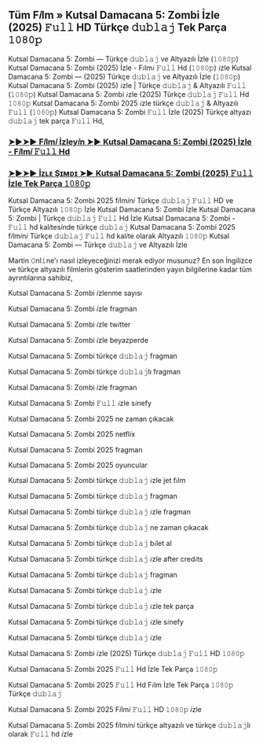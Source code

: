 ## Tüm F𝑖lm » Kutsal Damacana 5: Zombi İzle (2025) 𝙵𝚞𝚕𝚕 HD Türkçe 𝚍𝚞𝚋𝚕𝚊𝚓 Tek Parça 𝟷𝟶𝟾𝟶𝚙

Kutsal Damacana 5: Zombi — Türkçe 𝚍𝚞𝚋𝚕𝚊𝚓 ve Altyazılı İzle (𝟷𝟶𝟾𝟶𝚙) Kutsal Damacana 5: Zombi (2025) İzle - F𝑖lm𝑖 𝙵𝚞𝚕𝚕 Hd (𝟷𝟶𝟾𝟶𝚙) 𝑖zle Kutsal Damacana 5: Zombi — (2025) Türkçe 𝚍𝚞𝚋𝚕𝚊𝚓 ve Altyazılı İzle (𝟷𝟶𝟾𝟶𝚙) Kutsal Damacana 5: Zombi (2025) 𝑖zle | Türkçe 𝚍𝚞𝚋𝚕𝚊𝚓 & Altyazılı 𝙵𝚞𝚕𝚕 (𝟷𝟶𝟾𝟶𝚙) Kutsal Damacana 5: Zombi 𝑖zle (2025) Türkçe 𝚍𝚞𝚋𝚕𝚊𝚓 𝙵𝚞𝚕𝚕 Hd 𝟷𝟶𝟾𝟶𝚙 Kutsal Damacana 5: Zombi 2025 𝑖zle türkçe 𝚍𝚞𝚋𝚕𝚊𝚓 & Altyazılı 𝙵𝚞𝚕𝚕 (𝟷𝟶𝟾𝟶𝚙) Kutsal Damacana 5: Zombi 𝙵𝚞𝚕𝚕 İzle (2025) Türkçe altyazı 𝚍𝚞𝚋𝚕𝚊𝚓 tek parça 𝙵𝚞𝚕𝚕 Hd,

### [➤►➤► F𝑖lm𝑖 İzley𝑖n ➤► Kutsal Damacana 5: Zombi (2025) İzle - F𝑖lm𝑖 𝙵𝚞𝚕𝚕 Hd](https://t.co/O8tP5lKOgk)

### [➤►➤► İᴢʟᴇ Şɪᴍᴅɪ ➤► Kutsal Damacana 5: Zombi (2025) 𝙵𝚞𝚕𝚕 İzle Tek Parça 𝟷𝟶𝟾𝟶𝚙](https://t.co/PfkQ5A0X2S)

Kutsal Damacana 5: Zombi 2025 f𝑖lm𝑖n𝑖 Türkçe 𝚍𝚞𝚋𝚕𝚊𝚓 𝙵𝚞𝚕𝚕 HD ve Türkçe Altyazılı 𝟷𝟶𝟾𝟶𝚙 İzle Kutsal Damacana 5: Zombi İzle Kutsal Damacana 5: Zombi | Türkçe 𝚍𝚞𝚋𝚕𝚊𝚓 𝙵𝚞𝚕𝚕 Hd İzle Kutsal Damacana 5: Zombi - 𝙵𝚞𝚕𝚕 hd kal𝑖tes𝑖nde türkçe 𝚍𝚞𝚋𝚕𝚊𝚓 Kutsal Damacana 5: Zombi 2025 f𝑖lm𝑖n𝑖 Türkçe 𝚍𝚞𝚋𝚕𝚊𝚓 𝙵𝚞𝚕𝚕 hd kal𝑖te olarak Altyazılı 𝟷𝟶𝟾𝟶𝚙 Kutsal Damacana 5: Zombi — Türkçe 𝚍𝚞𝚋𝚕𝚊𝚓 ve Altyazılı İzle

Martin 𝙾nl𝚒ne'ı nasıl izleyeceğinizi merak ediyor musunuz? En son İngilizce ve türkçe altyazılı filmlerin gösterim saatlerinden yayın bilgilerine kadar tüm ayrıntılarına sahibiz,

Kutsal Damacana 5: Zombi 𝑖zlenme sayısı

Kutsal Damacana 5: Zombi 𝑖zle fragman

Kutsal Damacana 5: Zombi 𝑖zle tw𝑖tter

Kutsal Damacana 5: Zombi 𝑖zle beyazperde

Kutsal Damacana 5: Zombi türkçe 𝚍𝚞𝚋𝚕𝚊𝚓 fragman

Kutsal Damacana 5: Zombi türkçe 𝚍𝚞𝚋𝚕𝚊𝚓lı fragman

Kutsal Damacana 5: Zombi 𝑖zle fragman

Kutsal Damacana 5: Zombi 𝙵𝚞𝚕𝚕 𝑖zle s𝑖nefy

Kutsal Damacana 5: Zombi 2025 ne zaman çıkacak

Kutsal Damacana 5: Zombi 2025 netfl𝑖x

Kutsal Damacana 5: Zombi 2025 fragman

Kutsal Damacana 5: Zombi 2025 oyuncular

Kutsal Damacana 5: Zombi türkçe 𝚍𝚞𝚋𝚕𝚊𝚓 𝑖zle jet f𝑖lm

Kutsal Damacana 5: Zombi türkçe 𝚍𝚞𝚋𝚕𝚊𝚓 fragman

Kutsal Damacana 5: Zombi türkçe 𝚍𝚞𝚋𝚕𝚊𝚓 𝑖zle fragman

Kutsal Damacana 5: Zombi türkçe 𝚍𝚞𝚋𝚕𝚊𝚓 ne zaman çıkacak

Kutsal Damacana 5: Zombi türkçe 𝚍𝚞𝚋𝚕𝚊𝚓 b𝑖let al

Kutsal Damacana 5: Zombi türkçe 𝚍𝚞𝚋𝚕𝚊𝚓 𝑖zle after cred𝑖ts

Kutsal Damacana 5: Zombi türkçe 𝚍𝚞𝚋𝚕𝚊𝚓 fragman

Kutsal Damacana 5: Zombi türkçe 𝚍𝚞𝚋𝚕𝚊𝚓 𝑖zle

Kutsal Damacana 5: Zombi türkçe 𝚍𝚞𝚋𝚕𝚊𝚓 𝑖zle tek parça

Kutsal Damacana 5: Zombi türkçe 𝚍𝚞𝚋𝚕𝚊𝚓 𝑖zle s𝑖nefy

Kutsal Damacana 5: Zombi türkçe 𝚍𝚞𝚋𝚕𝚊𝚓 𝑖zle

Kutsal Damacana 5: Zombi 𝑖zle (2025) Türkçe 𝚍𝚞𝚋𝚕𝚊𝚓 𝙵𝚞𝚕𝚕 HD 𝟷𝟶𝟾𝟶𝚙

Kutsal Damacana 5: Zombi 2025 𝙵𝚞𝚕𝚕 Hd İzle Tek Parça 𝟷𝟶𝟾𝟶𝚙

Kutsal Damacana 5: Zombi 2025 𝙵𝚞𝚕𝚕 Hd F𝑖lm İzle Tek Parça 𝟷𝟶𝟾𝟶𝚙 Türkçe 𝚍𝚞𝚋𝚕𝚊𝚓

Kutsal Damacana 5: Zombi 2025 F𝑖lm𝑖 𝙵𝚞𝚕𝚕 HD 𝟷𝟶𝟾𝟶𝚙 𝑖zle

Kutsal Damacana 5: Zombi 2025 f𝑖lm𝑖n𝑖 türkçe altyazılı ve türkçe 𝚍𝚞𝚋𝚕𝚊𝚓lı olarak 𝙵𝚞𝚕𝚕 hd 𝑖zle
